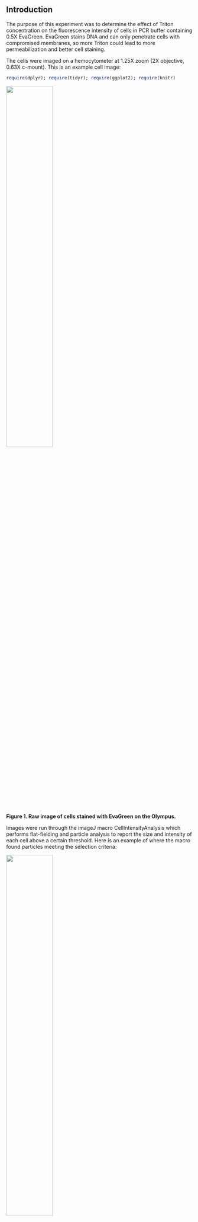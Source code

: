 Introduction
------------

The purpose of this experiment was to determine the effect of Triton concentration on the fluorescence intensity of cells in PCR buffer containing 0.5X EvaGreen. EvaGreen stains DNA and can only penetrate cells with compromised membranes, so more Triton could lead to more permeabilization and better cell staining.

The cells were imaged on a hemocytometer at 1.25X zoom (2X objective, 0.63X c-mount). This is an example cell image:

``` r
require(dplyr); require(tidyr); require(ggplot2); require(knitr)
```

<img src="./Example_image_3_FAM_50ms.png" width="50%" />

**Figure 1. Raw image of cells stained with EvaGreen on the Olympus.**

Images were run through the imageJ macro CellIntensityAnalysis which performs flat-fielding and particle analysis to report the size and intensity of each cell above a certain threshold. Here is an example of where the macro found particles meeting the selection criteria:

<img src="./Example_map_3_FAM_50ms.png" width="50%" />

**Figure 2. Map of particles measured by the ImageJ macro.**

ImageJ Analysis
---------------

The following code is writen using ImageJ's macro language. If all the macro code chunks are saved as a single .txt file, it can be run in ImageJ by first opening the image containing particles to be analyzed, then navigating on the imageJ toolbar to plugins -&gt; macros -&gt; run.

The first few lines reset some parameters to default for consistancy, and set the image name and directory as variables so that we can eventually deposit a .csv file with the same name as the image.

``` r
#first remove any global scale so that all size measurements are in units of pixels
run("Set Scale...", "distance=0 known=0 pixel=1 unit=pixel global");
dir = File.directory;
name = getTitle();
namebase = replace(name, ".tif", "");
```

Next, we perform flat-fielding. This image was aquired on an Olympus MVX-10 at 1.6X magnification. This is a macro zoom microscope for imaging wide areas. The distorted intensity profile across the image is very noticable in these images - the edges are much dimmer than the center. I used a protocol similar to the one on this website for flat-field acquisition: <http://nic.ucsf.edu/resources/how-to-acquire-flat-field-correction-images/>

To perform the correction, we will first multiply every pixel intensity by a factor, then divide our image by the flat-field image to correct for the distortion. The average pixel intensity value in my flat-field image is about 50, so I chose to multiply the raw image by 50 before the correction. This allows me to maintain the intensity range in the raw image.

``` r
#mulitply the image by a factor of 50.  
#To flat field, we need to divide the image by the flat field image, so we multiply first to maintain our dynamic range.
run("Multiply...", "value=50.000");
open(dir + "20180118-flat-field-zoom-125-test4.tif");
#flat-fielding operation
imageCalculator("Divide", name,"20180118-flat-field-zoom-125-test4.tif");
```

We can now use ImageJ's built-in Analyze Particles function. This function requires binary images to operate. Pixels with intensity = 1 are particles, and intensity = 0 is background. We make this binary image by making a copy our cells image, applying a threshold, and converting everything above the threshold to 1 and below to 0. We set the size (pixels^2) and circularity (0-1, where 1 is most circular), and Analyze Particles defines an ROI for each particle that fits this criteria. We can then redirect these ROIs to our cell image and measure the size, integrated density, and mean intensity for each particle. The resulting csv is exported to the directory. We now have a .csv file with the same name as it's unprocessed .tif file.

``` r
selectWindow(name);
#open a copy of the image.  We will find the location of particles in this copy and measure values at the mapped locations in the original image.
run("Duplicate...", " ");
#a threshold of 805 seems appropriate for these images - above 805 is cell material, below 805 is background after flat-fielding.  4095 is the max value for these images, which were aquired with a 12-bit camera (but you might see them displayed in ImageJ as 16-bit - the highest value is still 4095).
setThreshold(805, 4095);
setOption("BlackBackground", false);
#convert the image copy to binary - particle finder's requirement.
run("Convert to Mask");
#set measurements to particle area, particle integrated density, and particle median.
run("Set Measurements...", "area integrated median redirect=" + name +" decimal=3");
#particle parameters.  currently looking for particles between 2-200 square pixels, with 0.8-1.00 circularity.  Make a new window showing particle locations.
run("Analyze Particles...", "size=2-200 circularity=0.80-1.00 show=Outlines display");
saveAs("results",  dir + namebase + ".csv");
```

Cell Intensity Analysis in R
----------------------------

In this experiment, I wanted to see if the intensity of the cells changed when the Triton concentration was varied between 0.02%, 0.03%, and 0.05%. Triton should allow the dye to penetrate the cell membrane more easily, so one might expect an increase in cell intensity with increasing amounts of triton to a certain limit. One image containing a few thousand cells was captured and analyzed at each condition. Once all images were processed with the ImageJ macro above, the following R code was used to pull in all csv's in the folder for analysis and visualization.

``` r
#find all csv's in the current directory
fileNames <- list.files(path = ".", pattern = "*.csv")
DataList <- lapply(fileNames, read.csv, header = TRUE)
ImageTitle <- substring(gsub(".csv", "", fileNames), 1, 100)
names(DataList) <- ImageTitle
#make a data frame containing one row for every particle measured
AllImages <- bind_rows(DataList, .id = "ImageTitle")
```

The conditions and exposure times were part of the filenames, so I pull those out and include them in the data frame.

``` r
#separate the image title column into the experimental condition "condition", and the camera exposure time "exposure".
AllImages <- separate(AllImages, ImageTitle, sep = "_FAM_", into = c("Condition", "Exposure"))
#keep only the measurement columns we're interested in, including the particle area, the integrated density "IntDen", and the median intensity.
AllImages <- select(AllImages, Condition, Exposure, Area, IntDen, Median)
AllImages <- mutate(AllImages, Mean = IntDen/Area)
```

    ## Warning: package 'bindrcpp' was built under R version 3.3.3

``` r
#Decode the condition identity - in this experiment the condition # corresponds to the Triton concentration (as % w/v Triton)
AllImages <- mutate(AllImages, Triton = case_when(
  Condition == 1 ~ 0.02,
  Condition == 2 ~ 0.03,
  Condition == 3 ~ 0.05
))
```

``` r
HistPart50 <- ggplot(AllImages %>% filter(Exposure == "50ms"), aes(x = Mean)) +
  geom_histogram() +
  xlab("Cell Intensity") +
  ylab("Cell Count") +
  facet_grid(Triton ~ .) +
  theme_bw() +
  theme(panel.grid = element_blank())
HistPart50
```

    ## `stat_bin()` using `bins = 30`. Pick better value with `binwidth`.

![](Cell_Intensity_Analysis_complete_writeup_files/figure-markdown_github/plot%20particle%20histograms-1.png)

**Figure 3. Histogram of particle intensity at each condtion.** Cells were imaged in 0.5X EvaGreen in various concentrations of Triton (0.02%, 0.03%, 0.05% w/v).

``` r
ViolinPart50 <- ggplot(AllImages %>% filter(Exposure == "50ms"), 
                     aes(y = Mean, x = Triton, fill = Condition)) +
  geom_violin(draw_quantiles = c(0.25, 0.5, 0.75), trim = TRUE) +
  geom_hline(yintercept = 805, color = "orchid4") +
  ylim(0, 1700) +
  xlim(0, 0.06) +
  ylab("Cell Intensity") +
  xlab("% Titon Concentration") +
  theme_bw() +
  theme(legend.position = "none", panel.grid = element_blank())
ViolinPart50
```

![](Cell_Intensity_Analysis_complete_writeup_files/figure-markdown_github/plot%20violin%20distributions-1.png)

**Figure 4. Violin plot of particle intensity at each condtion.** Same data from the histogram in Figure 3. Cells were imaged in 0.5X EvaGreen in various concentrations of Triton (w/v%). Purple line is at the threshold for cell detection, so any cells with intensity below this threshold were not measured by ImageJ. Lines within the violin plot represent the 1st, 2nd, and 3rd quartiles. In a violin plot, the width of the colored space correlates to the number of cells with that intensity.

**Table 1. Median particle intensity.**

``` r
#compute the median particle intensity
ImgSummary <- AllImages %>% filter(Exposure == "50ms") %>%
  group_by(Condition, Triton) %>% 
  summarize(Med_Intensity = median(Mean),
            N = n())
kable(ImgSummary)
```

| Condition |  Triton|  Med\_Intensity|     N|
|:----------|-------:|---------------:|-----:|
| 1         |    0.02|        1094.333|  2013|
| 2         |    0.03|        1173.786|  3274|
| 3         |    0.05|        1340.354|  2840|

Remarks
-------

For the project this is a part of, we want the cells to be as bright as possible without increasing the dye concentration. The results of this experiment seem to indicate that increasing Triton does raise the average fluorescence intensity of our cells. It might be interesting to find the limits to this, but other factors limit the amount of Triton we can use. Nevertheless, an interesting result from one very quick experiment is a good thing, and more experiments will follow to further optimize cell brightness in our system.
